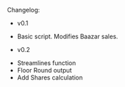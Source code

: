 Changelog:
 * v0.1
  - Basic script. Modifies Baazar sales.
 * v0.2
  - Streamlines function
  - Floor Round output
  - Add Shares calculation
